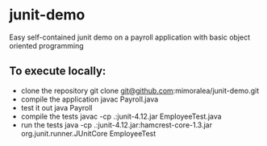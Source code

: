 # junit-demo
Easy self-contained junit demo on a payroll application with basic object oriented programming


## To execute locally:
* clone the repository
	git clone git@github.com:mimoralea/junit-demo.git
* compile the application
	javac Payroll.java
* test it out
	java Payroll
* compile the tests
	javac -cp .:junit-4.12.jar EmployeeTest.java
* run the tests
	java -cp .:junit-4.12.jar:hamcrest-core-1.3.jar org.junit.runner.JUnitCore EmployeeTest
